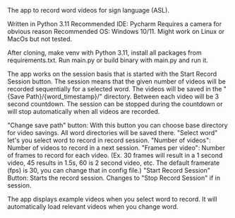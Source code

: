 The app to record word videos for sign language (ASL).

Written in Python 3.11
Recommended IDE: Pycharm
Requires a camera for obvious reason
Recommended OS: Windows 10/11. Might work on Linux or MacOs but not tested.

After cloning, make venv with Python 3.11, install all packages from requirements.txt. Run main.py or build binary with main.py and run it.

The app works on the session basis that is started with the Start Record Session button. The session means that the given number of videos will be recorded sequentially for a selected word.
The videos will be saved in the "{Save Path}/{word_timestamp}/" directory. Between each video will be 3 second countdown. The session can be stopped during the countdown or will stop automatically when all videos are recorded.

"Change save path" button: With this button you can choose base directory for video savings. All word directories will be saved there.
"Select word" let's you select word to record in record session.
"Number of videos": Number of videos to record in a next session.
"Frames per video": Number of frames to record for each video. (Ex. 30 frames will result in a 1 second video, 45 results in 1.5s, 60 is 2 second video, etc. The default framerate (fps) is 30, you can change that in config file.)
"Start Record Session" Button: Starts the record session. Changes to "Stop Record Session" if in session.

The app displays example videos when you select word to record. It will automatically load relevant videos when you change word.

